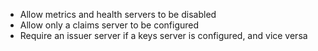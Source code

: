 - Allow metrics and health servers to be disabled
- Allow only a claims server to be configured
- Require an issuer server if a keys server is configured, and vice versa
